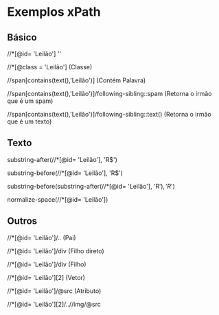 # Exemplos xPath

## Básico
//*[@id= 'Leilão'] '<ID>'

//*[@class = 'Leilão'] (Classe)

//span[contains(text(),'Leilão')] (Contém Palavra)

//span[contains(text(),'Leilão')]/following-sibling::spam (Retorna o irmão que é um spam)

//span[contains(text(),'Leilão')]/following-sibling::text() (Retorna o irmão que é um texto)


## Texto

substring-after(//*[@id= 'Leilão'], 'R$')

substring-before(//*[@id= 'Leilão'], 'R$')

substring-before(substring-after(//*[@id= 'Leilão'], 'R$'), 'R$')

normalize-space(//*[@id= 'Leilão'])

## Outros

//*[@id= 'Leilão']/.. (Pai)

//*[@id= 'Leilão']/div (Filho direto)

//*[@id= 'Leilão']/div (Filho)

//*[@id= 'Leilão'][2] (Vetor)

//*[@id= 'Leilão']/@src (Atributo)

//*[@id= 'Leilão'][2]/..//img/@src
